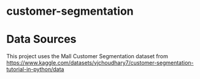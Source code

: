 # customer-segmentation

# Data Sources
This project uses the Mall Customer Segmentation dataset from https://www.kaggle.com/datasets/vjchoudhary7/customer-segmentation-tutorial-in-python/data

